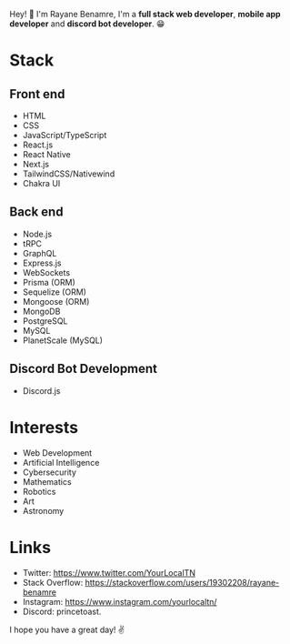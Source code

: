 Hey! 👋 I'm Rayane Benamre, I'm a __full stack web developer__, __mobile app developer__ and __discord bot developer__. 😁
# Stack
## Front end
* HTML
* CSS
* JavaScript/TypeScript
* React.js
* React Native
* Next.js
* TailwindCSS/Nativewind
* Chakra UI
## Back end
* Node.js
* tRPC
* GraphQL
* Express.js
* WebSockets
* Prisma (ORM)
* Sequelize (ORM)
* Mongoose (ORM)
* MongoDB
* PostgreSQL
* MySQL
* PlanetScale (MySQL)
## Discord Bot Development
* Discord.js
# Interests
* Web Development
* Artificial Intelligence
* Cybersecurity
* Mathematics
* Robotics
* Art
* Astronomy
# Links
* Twitter: https://www.twitter.com/YourLocalTN
* Stack Overflow: https://stackoverflow.com/users/19302208/rayane-benamre
* Instagram: https://www.instagram.com/yourlocaltn/
* Discord: princetoast.

I hope you have a great day! ✌️
